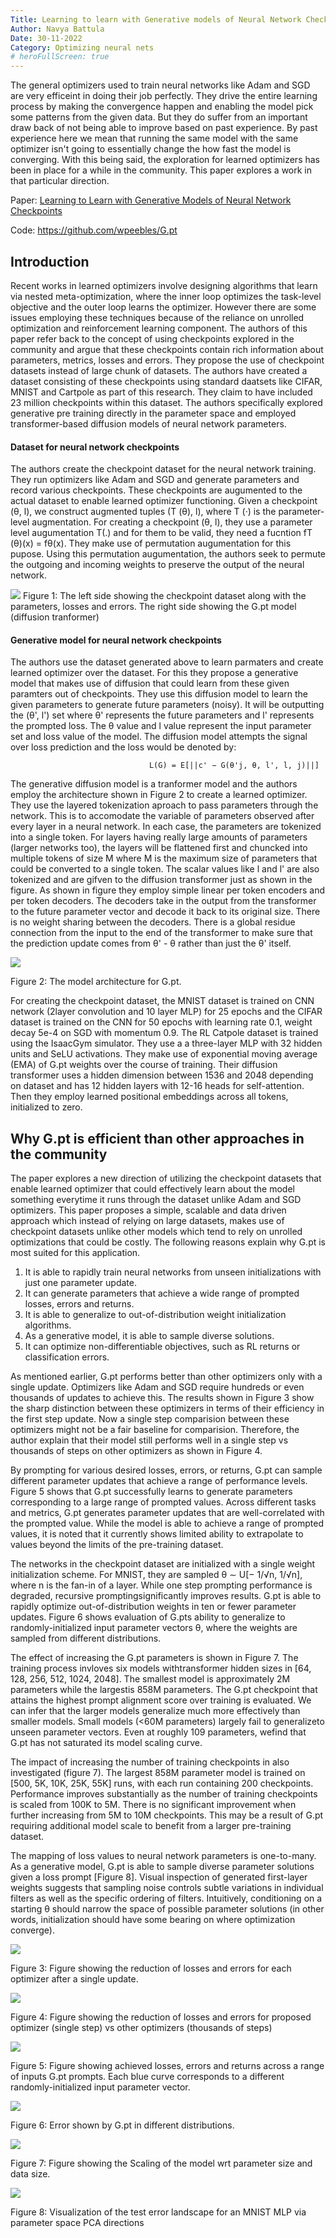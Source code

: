 ```yaml
---
Title: Learning to learn with Generative models of Neural Network Checkpoints
Author: Navya Battula
Date: 30-11-2022
Category: Optimizing neural nets
# heroFullScreen: true
---
```



The general optimizers used to train neural networks like Adam and SGD are very efficeint in doing their job perfectly. They drive the entire learning process by making the convergence happen and enabling the model pick some patterns from the given data. But they do suffer from an important draw back of not being able to improve based on past experience. By past experience here we mean that running the same model with the same optimizer isn't going to essentially change the how fast the model is converging. With this being said, the exploration for learned optimizers has been in place for a while in the community. This paper explores a work in that particular direction.

Paper: [Learning to Learn with Generative Models of Neural Network Checkpoints](https://arxiv.org/pdf/2209.12892.pdf) 

Code: https://github.com/wpeebles/G.pt

## Introduction

Recent works in learned optimizers involve designing algorithms that learn via nested meta-optimization, where the inner loop optimizes the task-level objective and the outer loop learns the optimizer. However there are some issues employing these techniques because of the reliance on unrolled optimization and reinforcement learning component. The authors of this paper refer back to the concept of using checkpoints explored in the community and argue that these checkpoints contain rich information about parameters, metrics, losses and errors. They propose the use of checkpoint datasets instead of large chunk of datasets. The authors have created a dataset consisting of these checkpoints using standard daatsets like CIFAR, MNIST and Cartpole as part of this research. They claim to have included 23 million checkpoints within this dataset. The authors specifically explored generative pre training directly in the parameter space and employed transformer-based diffusion models of neural network parameters. 


#### Dataset for neural network checkpoints

The authors create the checkpoint dataset for the neural network training. They run optimizers like Adam and SGD and generate parameters and record various checkpoints. These checkpoints are augumented to the actual dataset to enable learned optimizer functioning.  Given a checkpoint (θ, l), we
construct augmented tuples (T (θ), l), where T (·) is the parameter-level augmentation. For creating a checkpoint (θ, l), they use a parameter level augumentation T(.) and for them to be valid, they need a fucntion fT (θ)(x) = fθ(x). They make use of permutation augumentation for this pupose. Using this permutation augumentation, the authors seek to permute the outgoing and incoming weights to preserve the output of the neural network.

![](./Figure1.png)
Figure 1: The left side showing the checkpoint dataset along with the parameters, losses and errors. The right side showing the G.pt model (diffusion tranformer)

#### Generative model for neural network checkpoints

The authors use the dataset generated above to learn parmaters and create learned optimizer over the dataset. For this they propose a generative model that makes use of diffusion that could learn from these given paramters out of checkpoints. They use this diffusion model to learn the given parameters to generate future parameters (noisy). It will be outputting the (θ', l') set where θ' represents the future parameters and l' represents the prompted loss. The θ value and l value represent the input parameter set and loss value of the model. The diffusion model attempts the signal over loss prediction and the loss would be denoted by:

                                   L(G) = E[||c' − G(θ'j, θ, l', l, j)||]
                                  
The generative diffusion model is a tranformer model and the authors employ the architecture shown in Figure 2 to create a learned optimizer. They use the layered tokenization aproach to pass parameters through the network. This is to accomodate the variable of parameters observed after every layer in a neural network. In each case, the parameters are tokenized into a single token. For layers having really large amounts of parameters (larger networks too), the layers will be flattened first and chuncked into multiple tokens of size M where M is the maximum size of parameters that could be converted to a single token. The scalar values like l and l' are also tokenized and are gifven to the diffusion transformer just as shown in the figure. As shown in figure they employ simple linear per token encoders and per token decoders. The decoders take in the output from the transformer to the future parameter vector and decode it back to its original size. There is no weight sharing between the decoders. There is a global residue connection from the input to the end of the transformer to make sure that the prediction update comes from θ' - θ rather than just the θ' itself. 

![](./Figure2.png)

Figure 2: The model architecture for G.pt. 

For creating the checkpoint dataset, the MNIST dataset is trained on CNN network (2layer convolution and 10 layer MLP) for 25 epochs and the CIFAR dataset is trained on the CNN for 50 epochs with learning rate 0.1, weight decay 5e-4 on SGD with momentum 0.9. The RL Catpole dataset is trained  using the IsaacGym simulator. They use a a three-layer MLP with 32 hidden units and SeLU activations. They make use of exponential moving average (EMA) of G.pt weights over the course of training. Their diffusion transformer uses a hidden dimension between 1536 and 2048 depending on dataset and has 12 hidden layers with 12-16 heads for self-attention. Then they employ learned positional embeddings across all tokens, initialized to zero.

## Why G.pt is efficient than other approaches in the community

The paper explores a new direction of utilizing the checkpoint datasets that enable learned optimizer that could effectively learn about the model something everytime it runs through the dataset unlike Adam and SGD optimizers. This paper proposes a simple, scalable and data driven approach which instead of relying on large datasets, makes use of checkpoint datasets unlike other models which tend to rely on unrolled optimizations that could be costly. The following reasons explain why G.pt is most suited for this application. 

1. It is able to rapidly train neural networks from unseen initializations with just one parameter update. 
2. It can generate parameters that achieve a wide range of prompted losses, errors and returns.
3. It is able to generalize to out-of-distribution weight initialization algorithms. 
4. As a generative model, it is able to sample diverse solutions. 
5. It can optimize non-differentiable objectives, such as RL returns or classification errors.

As mentioned earlier, G.pt performs better than other optimizers only with a single update. Optimizers like Adam and SGD require hundreds or even thousands of updates to achieve this. The results shown in Figure 3 show the sharp distinction between these optimizers in terms of their efficiency in the first step update. Now a single step comparision between these optimizers might not be a fair baseline for comparision. Therefore, the author explain that their model still performs well in a single step vs thousands of steps on other optimizers as shown in Figure 4.

By prompting for various desired losses, errors, or returns, G.pt can sample different parameter updates that achieve a range of performance levels. Figure 5 shows that G.pt successfully learns to generate parameters corresponding to a large range of prompted values.  Across different tasks and metrics, G.pt generates parameter updates that are well-correlated with the prompted value. While the model is able to achieve a range of prompted values, it is noted that it currently shows limited ability to extrapolate to values beyond the limits of the pre-training dataset.

The networks in the checkpoint dataset are initialized with a single weight initialization scheme. For MNIST, they are sampled θ ∼ U[− 1/√n, 1/√n], where n is the fan-in of a layer.  While one step prompting performance is degraded, recursive promptingsignificantly improves results. G.pt is able to rapidly optimize out-of-distribution weights in ten or fewer parameter updates. Figure 6 shows evaluation of G.pts ability to generalize to randomly-initialized input parameter vectors θ, where the weights are sampled from different distributions.

The effect of increasing the G.pt parameters is shown in Figure 7.  The training process invloves six models withtransformer hidden sizes in \[64, 128, 256, 512, 1024, 2048\]. The smallest model is approximately 2M parameters while the largestis 858M parameters. The G.pt checkpoint that attains the highest prompt alignment score over training is evaluated. We can infer that the larger models generalize much more effectively than smaller models. Small models (<60M parameters) largely fail to generalizeto unseen parameter vectors. Even at roughly 109 parameters, wefind that G.pt has not saturated its model scaling curve.

The impact of increasing the number of training checkpoints in also investigated (figure 7). The largest 858M parameter model is trained on \[500, 5K, 10K, 25K, 55K\] runs, with each run containing 200 checkpoints. Performance improves substantially as the number of training checkpoints is scaled from
100K to 5M. There is no significant improvement when further increasing from 5M to 10M checkpoints. This may be a result of G.pt requiring additional model scale to benefit from a larger pre-training dataset.

The mapping of loss values to neural network parameters is one-to-many. As a generative model, G.pt is able to sample diverse parameter solutions given a loss prompt \[Figure 8\]. Visual inspection of generated first-layer weights suggests that sampling noise controls subtle variations in individual filters as well as the specific ordering of filters. Intuitively, conditioning on a starting θ should narrow the space of possible parameter solutions (in other words, initialization should have some bearing on where optimization converge). 

![](./Figure3.png)

Figure 3: Figure showing the reduction of losses and errors for each optimizer after a single update.

![](./Figure4.png)

Figure 4: Figure showing the reduction of losses and errors for proposed optimizer (single step) vs other optimizers (thousands of steps)

![](./Figure5.png)

Figure 5: Figure showing achieved losses, errors and returns across a range of inputs G.pt prompts. Each blue curve corresponds to a different randomly-initialized input parameter vector.

![](./Figure6.png)

Figure 6: Error shown by G.pt in different distributions.

![](./Figure7.png)

Figure 7: Figure showing the Scaling of the model wrt parameter size and data size. 

![](./Figure8.png)

Figure 8: Visualization of the test error landscape for an MNIST MLP via parameter space PCA directions
